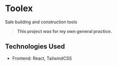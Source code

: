 # Toolex

Sale building and construction tools

> **This project was for my own general practice.**

## Technologies Used

- Frontend: React, TailwindCSS
